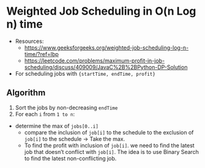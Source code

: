 # Weighted Job Scheduling in O(n Log n) time
* Resources:
  * https://www.geeksforgeeks.org/weighted-job-scheduling-log-n-time/?ref=lbp
  * https://leetcode.com/problems/maximum-profit-in-job-scheduling/discuss/409009/JavaC%2B%2BPython-DP-Solution
* For scheduling jobs with `{startTime, endTime, profit}`

## Algorithm
1. Sort the jobs by non-decreasing `endTime`
2. For each `i` from `1 to n`:
  * determine the max of `jobs[0..i]`
    * compare the inclusion of `job[i]` to the schedule to the exclusion of `job[i]` to the schedule -> Take the max.
    * To find the profit with inclusion of `job[i]`. we need to find the latest job that doesn’t conflict with `job[i]`. The idea is to use Binary Search to find the latest non-conflicting job.
